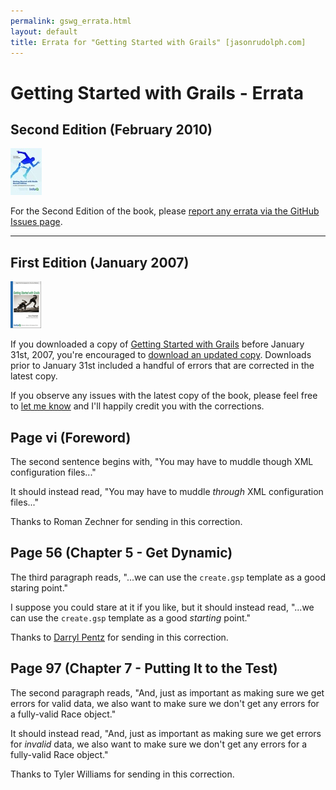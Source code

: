 ```yaml
---
permalink: gswg_errata.html
layout: default
title: Errata for "Getting Started with Grails" [jasonrudolph.com]
---
```

# Getting Started with Grails - Errata

## Second Edition (February 2010)

![Getting Started With Grails, Second Edition](/images/getting-started-with-grails-v2-header.jpg)

For the Second Edition of the book, please [report any errata via the GitHub Issues page](http://github.com/scottdavis99/gswg-v2/issues "Errata for Getting Started With Grails, Second Edition").

----

## First Edition (January 2007)

![Getting Started With Grails, First Edition](/images/getting-started-with-grails-header.png)

If you downloaded a copy of <a href="http://www.infoq.com/minibooks/grails">Getting Started with Grails</a> before January 31st, 2007, you're encouraged to <a href="http://www.infoq.com/minibooks/grails">download an updated copy</a>.  Downloads prior to January 31st included a handful of errors that are corrected in the latest copy.

If you observe any issues with the latest copy of the book, please feel free to <a href="mailto:jason@jasonrudolph.com">let me know</a> and I'll happily credit you with the corrections.

## Page vi (Foreword)

The second sentence begins with, "You may have to muddle though XML configuration files..."

It should instead read, "You may have to muddle <em>through</em> XML configuration files..."

Thanks to Roman Zechner for sending in this correction.

## Page 56 (Chapter 5 - Get Dynamic)

The third paragraph reads, "...we can use the `create.gsp` template as a good staring point."

I suppose you could stare at it if you like, but it should instead read, "...we can use the `create.gsp` template as a good *starting* point."

Thanks to <a href="http://splab.blogspot.com">Darryl Pentz</a> for sending in this correction.

## Page 97 (Chapter 7 - Putting It to the Test)

The second paragraph reads, "And, just as important as making sure we get errors for valid data, we also want to make sure we don't get any errors for a fully-valid Race object."

It should instead read, "And, just as important as making sure we get errors for *invalid* data, we also want to make sure we don't get any errors for a fully-valid Race object."

Thanks to Tyler Williams for sending in this correction.
